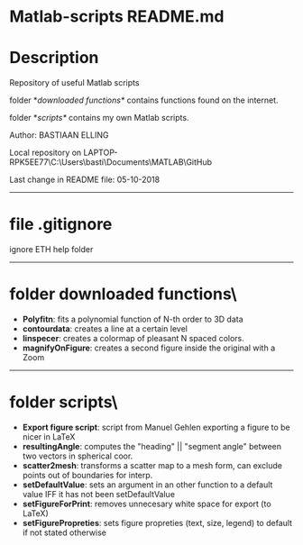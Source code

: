 # Matlab-scripts README.md	

# Description

Repository of useful Matlab scripts

folder **downloaded functions\** contains functions found on the internet.

folder **scripts\** contains my own Matlab scripts.

Author: BASTIAAN ELLING

Local repository on LAPTOP-RPK5EE77\C:\Users\basti\Documents\MATLAB\GitHub

Last change in README file: 05-10-2018

------------------------------------------------------------------------------
# file .gitignore
ignore ETH help folder


------------------------------------------------------------------------------
# folder downloaded functions\

- **Polyfitn**: fits a polynomial function of N-th order to 3D data 
- **contourdata**: creates a line at a certain level
- **linspecer**: creates a colormap of pleasant N spaced colors.
- **magnifyOnFigure**: creates a second figure inside the original with a Zoom


------------------------------------------------------------------------------
# folder scripts\

- **Export figure script**: script from Manuel Gehlen exporting a figure to be nicer in LaTeX
- **resultingAngle**: computes the "heading" || "segment angle" between two vectors in spherical coor. 
- **scatter2mesh**: transforms a scatter map to a mesh form, can exclude points out of boundaries for interp.
- **setDefaultValue**: sets an argument in an other function to a default value IFF it has not been setDefaultValue
- **setFigureForPrint**: removes unnecesary white space for export (to LaTeX)
- **setFigurePropreties**: sets figure propreties (text, size, legend) to default if not stated otherwise
